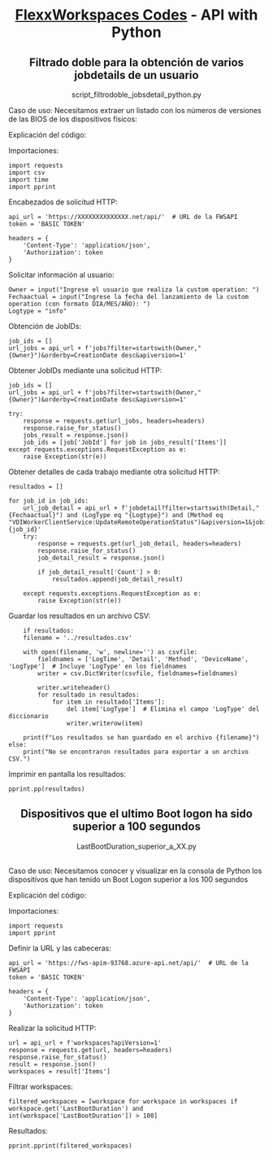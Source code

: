 <div align="center">
  </a>
  <h1><a href="https://github.com/jonysky2023/FlexxWorkspaces_examples/">FlexxWorkspaces Codes</a> - API with Python</h1>

## Filtrado doble para la obtención de varios jobdetails de un usuario
script_filtrodoble_jobsdetail_python.py</div>

Caso de uso:
Necesitamos extraer un listado con los números de versiones de las BIOS de los dispositivos físicos:​

Explicación del código:

Importaciones:

    import requests
    import csv
    import time
    import pprint

Encabezados de solicitud HTTP:

    api_url = 'https://XXXXXXXXXXXXXX.net/api/'  # URL de la FWSAPI
    token = 'BASIC TOKEN'

    headers = {
        'Content-Type': 'application/json',
        'Authorization': token
    }
    
Solicitar información al usuario:

    Owner = input("Ingrese el usuario que realiza la custom operation: ")
    Fechaactual = input("Ingrese la fecha del lanzamiento de la custom operation (con formato DIA/MES/AÑO): ")
    Logtype = "info"

Obtención de JobIDs:

    job_ids = []
    url_jobs = api_url + f'jobs?filter=startswith(Owner,"{Owner}")&orderby=CreationDate desc&apiversion=1'
    
Obtener JobIDs mediante una solicitud HTTP:

    job_ids = []
    url_jobs = api_url + f'jobs?filter=startswith(Owner,"{Owner}")&orderby=CreationDate desc&apiversion=1'

    try:
        response = requests.get(url_jobs, headers=headers)
        response.raise_for_status()
        jobs_result = response.json()
        job_ids = [job['JobId'] for job in jobs_result['Items']]
    except requests.exceptions.RequestException as e:
        raise Exception(str(e))

Obtener detalles de cada trabajo mediante otra solicitud HTTP:

    resultados = []

    for job_id in job_ids:
        url_job_detail = api_url + f'jobdetail?filter=startswith(Detail,"{Fechaactual}") and (LogType eq "{Logtype}") and (Method eq     "VDIWorkerClientService:UpdateRemoteOperationStatus")&apiversion=1&jobid={job_id}'
        try:
            response = requests.get(url_job_detail, headers=headers)
            response.raise_for_status()
            job_detail_result = response.json()

            if job_detail_result['Count'] > 0:
                resultados.append(job_detail_result)

        except requests.exceptions.RequestException as e:
            raise Exception(str(e))


Guardar los resultados en un archivo CSV:

        if resultados:
        filename = '../resultados.csv'

        with open(filename, 'w', newline='') as csvfile:
            fieldnames = ['LogTime', 'Detail', 'Method', 'DeviceName', 'LogType']  # Incluye 'LogType' en los fieldnames
            writer = csv.DictWriter(csvfile, fieldnames=fieldnames)

            writer.writeheader()
            for resultado in resultados:
                for item in resultado['Items']:
                    del item['LogType']  # Elimina el campo 'LogType' del diccionario
                    writer.writerow(item)

        print(f"Los resultados se han guardado en el archivo {filename}")
    else:
        print("No se encontraron resultados para exportar a un archivo CSV.")

Imprimir en pantalla los resultados:

    pprint.pp(resultados)

## <div align="center">Dispositivos que el ultimo Boot logon ha sido superior a 100 segundos
<div align="center">LastBootDuration_superior_a_XX.py</div><br>

Caso de uso:
Necesitamos conocer y visualizar en la consola de Python los dispositivos que han tenido un Boot Logon superior a los 100 segundos

Explicación del código:

Importaciones:

    import requests
    import pprint

Definir la URL y las cabeceras:

    api_url = 'https://fws-apim-93768.azure-api.net/api/'  # URL de la FWSAPI
    token = 'BASIC TOKEN'

    headers = {
        'Content-Type': 'application/json',
        'Authorization': token
    }

Realizar la solicitud HTTP:

    url = api_url + f'workspaces?apiVersion=1'  
    response = requests.get(url, headers=headers)
    response.raise_for_status()
    result = response.json()
    workspaces = result['Items']

Filtrar workspaces:

    filtered_workspaces = [workspace for workspace in workspaces if workspace.get('LastBootDuration') and int(workspace['LastBootDuration']) > 100]

Resultados:

    pprint.pprint(filtered_workspaces)

    
